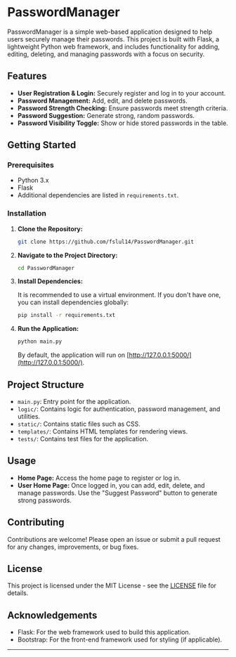 # PasswordManager

PasswordManager is a simple web-based application designed to help users securely manage their passwords. This project is built with Flask, a lightweight Python web framework, and includes functionality for adding, editing, deleting, and managing passwords with a focus on security.

## Features

- **User Registration & Login:** Securely register and log in to your account.
- **Password Management:** Add, edit, and delete passwords.
- **Password Strength Checking:** Ensure passwords meet strength criteria.
- **Password Suggestion:** Generate strong, random passwords.
- **Password Visibility Toggle:** Show or hide stored passwords in the table.

## Getting Started

### Prerequisites

- Python 3.x
- Flask
- Additional dependencies are listed in `requirements.txt`.

### Installation

1. **Clone the Repository:**

    ```bash
    git clone https://github.com/fslul14/PasswordManager.git
    ```

2. **Navigate to the Project Directory:**

    ```bash
    cd PasswordManager
    ```

3. **Install Dependencies:**

    It is recommended to use a virtual environment. If you don't have one, you can install dependencies globally:

    ```bash
    pip install -r requirements.txt
    ```

4. **Run the Application:**

    ```bash
    python main.py
    ```

    By default, the application will run on [http://127.0.0.1:5000/](http://127.0.0.1:5000/).

## Project Structure

- `main.py`: Entry point for the application.
- `logic/`: Contains logic for authentication, password management, and utilities.
- `static/`: Contains static files such as CSS.
- `templates/`: Contains HTML templates for rendering views.
- `tests/`: Contains test files for the application.

## Usage

- **Home Page:** Access the home page to register or log in.
- **User Home Page:** Once logged in, you can add, edit, delete, and manage passwords. Use the "Suggest Password" button to generate strong passwords.

## Contributing

Contributions are welcome! Please open an issue or submit a pull request for any changes, improvements, or bug fixes.

## License

This project is licensed under the MIT License - see the [LICENSE](LICENSE) file for details.

## Acknowledgements

- Flask: For the web framework used to build this application.
- Bootstrap: For the front-end framework used for styling (if applicable).

---

